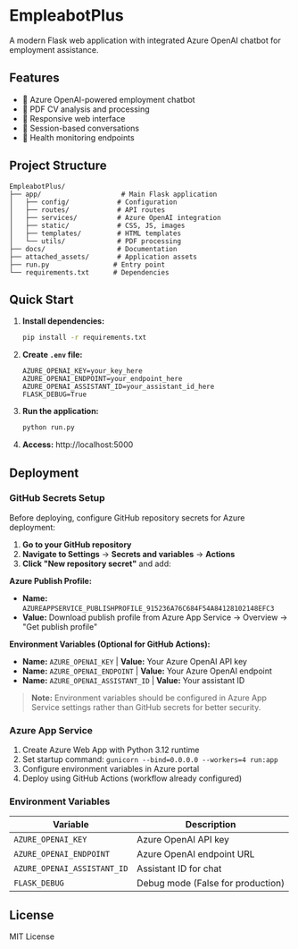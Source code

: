 # EmpleabotPlus

A modern Flask web application with integrated Azure OpenAI chatbot for employment assistance.

## Features

- 🤖 Azure OpenAI-powered employment chatbot
- 📄 PDF CV analysis and processing
- 🎨 Responsive web interface
- 🔄 Session-based conversations
- 🏥 Health monitoring endpoints

## Project Structure

```
EmpleabotPlus/
├── app/                    # Main Flask application
│   ├── config/            # Configuration
│   ├── routes/            # API routes
│   ├── services/          # Azure OpenAI integration
│   ├── static/            # CSS, JS, images
│   ├── templates/         # HTML templates
│   └── utils/             # PDF processing
├── docs/                  # Documentation
├── attached_assets/       # Application assets
├── run.py                # Entry point
└── requirements.txt      # Dependencies
```

## Quick Start

1. **Install dependencies:**
   ```bash
   pip install -r requirements.txt
   ```

2. **Create `.env` file:**
   ```env
   AZURE_OPENAI_KEY=your_key_here
   AZURE_OPENAI_ENDPOINT=your_endpoint_here
   AZURE_OPENAI_ASSISTANT_ID=your_assistant_id_here
   FLASK_DEBUG=True
   ```

3. **Run the application:**
   ```bash
   python run.py
   ```

4. **Access:** http://localhost:5000

## Deployment

### GitHub Secrets Setup

Before deploying, configure GitHub repository secrets for Azure deployment:

1. **Go to your GitHub repository**
2. **Navigate to Settings** → **Secrets and variables** → **Actions**
3. **Click "New repository secret"** and add:

**Azure Publish Profile:**
- **Name:** `AZUREAPPSERVICE_PUBLISHPROFILE_915236A76C684F54A84128102148EFC3`
- **Value:** Download publish profile from Azure App Service → Overview → "Get publish profile"

**Environment Variables (Optional for GitHub Actions):**
- **Name:** `AZURE_OPENAI_KEY` | **Value:** Your Azure OpenAI API key
- **Name:** `AZURE_OPENAI_ENDPOINT` | **Value:** Your Azure OpenAI endpoint
- **Name:** `AZURE_OPENAI_ASSISTANT_ID` | **Value:** Your assistant ID

> **Note:** Environment variables should be configured in Azure App Service settings rather than GitHub secrets for better security.

### Azure App Service

1. Create Azure Web App with Python 3.12 runtime
2. Set startup command: `gunicorn --bind=0.0.0.0 --workers=4 run:app`
3. Configure environment variables in Azure portal
4. Deploy using GitHub Actions (workflow already configured)

### Environment Variables

| Variable | Description |
|----------|-------------|
| `AZURE_OPENAI_KEY` | Azure OpenAI API key |
| `AZURE_OPENAI_ENDPOINT` | Azure OpenAI endpoint URL |
| `AZURE_OPENAI_ASSISTANT_ID` | Assistant ID for chat |
| `FLASK_DEBUG` | Debug mode (False for production) |

## License

MIT License